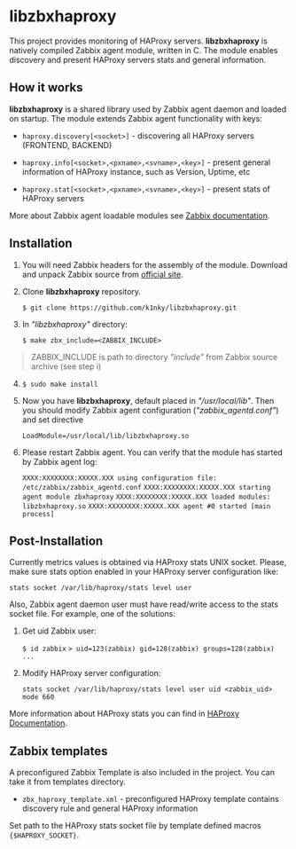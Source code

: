# libzbxhaproxy
This project provides monitoring of HAProxy servers. **libzbxhaproxy** is natively compiled Zabbix agent module, written in C. The module enables discovery and present HAProxy servers stats and general information.

## How it works
**libzbxhaproxy** is  a shared library used by Zabbix agent daemon and loaded on startup. The module extends Zabbix agent functionality with keys:

- `haproxy.discovery[<socket>]` - discovering all  HAProxy servers (FRONTEND, BACKEND)

- `haproxy.info[<socket>,<pxname>,<svname>,<key>]` - present general information of HAProxy instance, such as Version, Uptime, etc

- `haproxy.stat[<socket>,<pxname>,<svname>,<key>]` - present stats of HAProxy servers

More about Zabbix agent loadable modules see [Zabbix documentation](https://www.zabbix.com/documentation/4.0/manual/config/items/loadablemodules).

## Installation
1. You will need Zabbix headers for the assembly of the module. Download and unpack Zabbix source from [official site](https://www.zabbix.com/download_sources). 

2. Clone **libzbxhaproxy** repository.

	`$ git clone https://github.com/k1nky/libzbxhaproxy.git`

3. In *"libzbxhaproxy"* directory: 

	`$ make zbx_include=<ZABBIX_INCLUDE>`
> ZABBIX_INCLUDE is path to directory *"include"* from Zabbix source archive (see step i)

4. `$ sudo make install`
 
5. Now you have **libzbxhaproxy**, default placed in *"/usr/local/lib"*. Then you should modify Zabbix agent configuration (*"zabbix_agentd.conf"*) and set directive 

	`LoadModule=/usr/local/lib/libzbxhaproxy.so`
	
6. Please restart Zabbix agent. You can verify that the module has started by Zabbix agent log:

	`XXXX:XXXXXXXX:XXXXX.XXX using configuration file: /etc/zabbix/zabbix_agentd.conf`
	`XXXX:XXXXXXXX:XXXXX.XXX starting agent module zbxhaproxy`
	`XXXX:XXXXXXXX:XXXXX.XXX loaded modules: libzbxhaproxy.so`
	`XXXX:XXXXXXXX:XXXXX.XXX agent #0 started [main process]`


## Post-Installation
Currently metrics values is obtained via HAProxy stats UNIX socket. Please, make sure stats option enabled in your HAProxy server configuration like:

`stats socket /var/lib/haproxy/stats level user`

Also, Zabbix agent daemon user must have read/write access to the stats socket file. For example, one of the solutions:

1. Get uid Zabbix user: 

	`$ id zabbix` 
	`> uid=123(zabbix) gid=128(zabbix) groups=128(zabbix) ...`

2. Modify HAProxy server configuration: 

	`stats socket /var/lib/haproxy/stats level user uid <zabbix_uid> mode 660` 

More information about HAProxy stats you can find in [HAProxy Documentation](https://cbonte.github.io/haproxy-dconv/1.8/management.html#9.3).


## Zabbix templates
A preconfigured Zabbix Template is also included in the project. You can take it from templates directory.

- `zbx_haproxy_template.xml` - preconfigured HAProxy template contains discovery rule and general HAProxy information

Set path to the HAProxy stats socket file by template defined macros `{$HAPROXY_SOCKET}`.
	